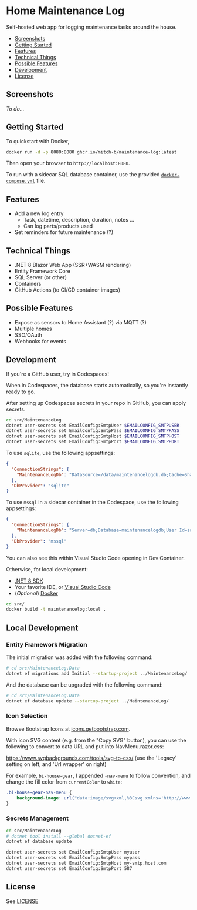 # Home Maintenance Log

Self-hosted web app for logging maintenance tasks around the house.

* [Screenshots](#screenshots)
* [Getting Started](#getting-started)
* [Features](#features)
* [Technical Things](#technical-things)
* [Possible Features](#possible-features)
* [Development](#development)
* [License](#license)

## Screenshots

_To do..._

## Getting Started

To quickstart with Docker,

```bash
docker run -d -p 8080:8080 ghcr.io/mitch-b/maintenance-log:latest
```

Then open your browser to `http://localhost:8080`.

To run with a sidecar SQL database container, use the provided [`docker-compose.yml`](./docker-compose.yml) file.

## Features

* Add a new log entry
  * Task, datetime, description, duration, notes ...
  * Can log parts/products used
* Set reminders for future maintenance (?)

## Technical Things

* .NET 8 Blazor Web App (SSR+WASM rendering)
* Entity Framework Core
* SQL Server (or other)
* Containers
* GitHub Actions (to CI/CD container images)

## Possible Features

* Expose as sensors to Home Assistant (?) via MQTT (?)
* Multiple homes
* SSO/OAuth
* Webhooks for events

## Development

If you're a GitHub user, try in Codespaces!

When in Codespaces, the database starts automatically, so you're instantly ready to go.

After setting up Codespaces secrets in your repo in GitHub, you can apply secrets.

```bash
cd src/MaintenanceLog
dotnet user-secrets set EmailConfig:SmtpUser $EMAILCONFIG_SMTPUSER
dotnet user-secrets set EmailConfig:SmtpPass $EMAILCONFIG_SMTPPASS
dotnet user-secrets set EmailConfig:SmtpHost $EMAILCONFIG_SMTPHOST
dotnet user-secrets set EmailConfig:SmtpPort $EMAILCONFIG_SMTPPORT
```

To use `sqlite`, use the following appsettings:

```json
{
  "ConnectionStrings": {
    "MaintenanceLogDb": "DataSource=/data/maintenancelogdb.db;Cache=Shared"
  },
  "DbProvider": "sqlite"
}
```

To use `mssql` in a sidecar container in the Codespace, use the following appsettings:

```json
{
  "ConnectionStrings": {
    "MaintenanceLogDb": "Server=db;Database=maintenancelogdb;User Id=sa;Password='This is publ1c, so whatever works!';MultipleActiveResultSets=true;Encrypt=False;"
  },
  "DbProvider": "mssql"
}
```

You can also see this within Visual Studio Code opening in Dev Container.

Otherwise, for local development:

* [.NET 8 SDK](https://dotnet.microsoft.com/download/dotnet/8.0)
* Your favorite IDE, or [Visual Studio Code](https://code.visualstudio.com/)
* (_Optional_) [Docker](https://www.docker.com/products/docker-desktop)

```bash
cd src/
docker build -t maintenancelog:local .
```

## Local Development

### Entity Framework Migration

The initial migration was added with the following command:

```bash
# cd src/MaintenanceLog.Data
dotnet ef migrations add Initial --startup-project ../MaintenanceLog/
```

And the database can be upgraded with the following command:

```bash
# cd src/MaintenanceLog.Data
dotnet ef database update --startup-project ../MaintenanceLog/
```

### Icon Selection

Browse Bootstrap Icons at [icons.getbootstrap.com](https://icons.getbootstrap.com/).

With icon SVG content (e.g. from the "Copy SVG" button), you can use the following to convert to data URL and put into NavMenu.razor.css:

https://www.svgbackgrounds.com/tools/svg-to-css/ (use the 'Legacy' setting on left, and 'Url wrapper' on right)

For example, `bi-house-gear`, I appended `-nav-menu` to follow convention, and change the fill color from `currentColor` to `white`:

```css
.bi-house-gear-nav-menu {
    background-image: url("data:image/svg+xml,%3Csvg xmlns='http://www.w3.org/2000/svg' width='16' height='16' fill='white' class='bi bi-house-gear-fill' viewBox='0 0 16 16'%3E%3Cpath d='M7.293 1.5a1 1 0 0 1 1.414 0L11 3.793V2.5a.5.5 0 0 1 .5-.5h1a.5.5 0 0 1 .5.5v3.293l2.354 2.353a.5.5 0 0 1-.708.708L8 2.207 1.354 8.854a.5.5 0 1 1-.708-.708z'/%3E%3Cpath d='M11.07 9.047a1.5 1.5 0 0 0-1.742.26l-.02.021a1.5 1.5 0 0 0-.261 1.742 1.5 1.5 0 0 0 0 2.86 1.5 1.5 0 0 0-.12 1.07H3.5A1.5 1.5 0 0 1 2 13.5V9.293l6-6 4.724 4.724a1.5 1.5 0 0 0-1.654 1.03'/%3E%3Cpath d='m13.158 9.608-.043-.148c-.181-.613-1.049-.613-1.23 0l-.043.148a.64.64 0 0 1-.921.382l-.136-.074c-.561-.306-1.175.308-.87.869l.075.136a.64.64 0 0 1-.382.92l-.148.045c-.613.18-.613 1.048 0 1.229l.148.043a.64.64 0 0 1 .382.921l-.074.136c-.306.561.308 1.175.869.87l.136-.075a.64.64 0 0 1 .92.382l.045.149c.18.612 1.048.612 1.229 0l.043-.15a.64.64 0 0 1 .921-.38l.136.074c.561.305 1.175-.309.87-.87l-.075-.136a.64.64 0 0 1 .382-.92l.149-.044c.612-.181.612-1.049 0-1.23l-.15-.043a.64.64 0 0 1-.38-.921l.074-.136c.305-.561-.309-1.175-.87-.87l-.136.075a.64.64 0 0 1-.92-.382ZM12.5 14a1.5 1.5 0 1 1 0-3 1.5 1.5 0 0 1 0 3'/%3E%3C/svg%3E");
}
```

### Secrets Management

```bash
cd src/MaintenanceLog
# dotnet tool install --global dotnet-ef
dotnet ef database update

dotnet user-secrets set EmailConfig:SmtpUser myuser
dotnet user-secrets set EmailConfig:SmtpPass mypass
dotnet user-secrets set EmailConfig:SmtpHost my-smtp.host.com
dotnet user-secrets set EmailConfig:SmtpPort 587
```

## License

See [LICENSE](./LICENSE)
